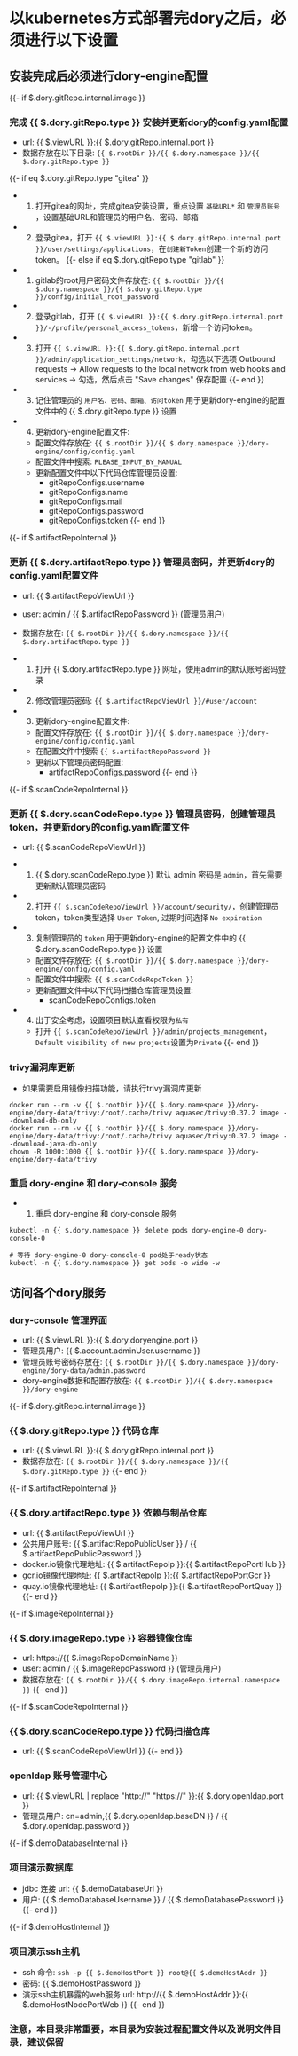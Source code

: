 # 以kubernetes方式部署完dory之后，必须进行以下设置

## 安装完成后必须进行dory-engine配置

{{- if $.dory.gitRepo.internal.image }}

### 完成 {{ $.dory.gitRepo.type }} 安装并更新dory的config.yaml配置

- url: {{ $.viewURL }}:{{ $.dory.gitRepo.internal.port }}
- 数据存放在以下目录: `{{ $.rootDir }}/{{ $.dory.namespace }}/{{ $.dory.gitRepo.type }}`

{{- if eq $.dory.gitRepo.type "gitea" }}
- 1. 打开gitea的网址，完成gitea安装设置，重点设置 `基础URL*` 和 `管理员账号` ，设置基础URL和管理员的用户名、密码、邮箱
- 2. 登录gitea，打开 `{{ $.viewURL }}:{{ $.dory.gitRepo.internal.port }}/user/settings/applications`，在`创建新Token`创建一个新的访问token。
{{- else if eq $.dory.gitRepo.type "gitlab" }}
- 1. gitlab的root用户密码文件存放在: `{{ $.rootDir }}/{{ $.dory.namespace }}/{{ $.dory.gitRepo.type }}/config/initial_root_password`
- 2. 登录gitlab，打开 `{{ $.viewURL }}:{{ $.dory.gitRepo.internal.port }}/-/profile/personal_access_tokens`，新增一个访问token。
- 3. 打开 `{{ $.viewURL }}:{{ $.dory.gitRepo.internal.port }}/admin/application_settings/network`，勾选以下选项
     Outbound requests -> Allow requests to the local network from web hooks and services -> 勾选，然后点击 "Save changes" 保存配置
{{- end }}
- 3. 记住管理员的 `用户名、密码、邮箱、访问token` 用于更新dory-engine的配置文件中的 {{ $.dory.gitRepo.type }} 设置
- 4. 更新dory-engine配置文件:
  - 配置文件存放在: `{{ $.rootDir }}/{{ $.dory.namespace }}/dory-engine/config/config.yaml`
  - 配置文件中搜索: `PLEASE_INPUT_BY_MANUAL`
  - 更新配置文件中以下代码仓库管理员设置: 
    - gitRepoConfigs.username
    - gitRepoConfigs.name
    - gitRepoConfigs.mail
    - gitRepoConfigs.password
    - gitRepoConfigs.token
{{- end }}

{{- if $.artifactRepoInternal }}

### 更新 {{ $.dory.artifactRepo.type }} 管理员密码，并更新dory的config.yaml配置文件

- url: {{ $.artifactRepoViewUrl }}
- user: admin / {{ $.artifactRepoPassword }} (管理员用户)
- 数据存放在: `{{ $.rootDir }}/{{ $.dory.namespace }}/{{ $.dory.artifactRepo.type }}`

- 1. 打开 {{ $.dory.artifactRepo.type }} 网址，使用admin的默认账号密码登录
- 2. 修改管理员密码: `{{ $.artifactRepoViewUrl }}/#user/account`
- 3. 更新dory-engine配置文件:
  - 配置文件存放在: `{{ $.rootDir }}/{{ $.dory.namespace }}/dory-engine/config/config.yaml`
  - 在配置文件中搜索 `{{ $.artifactRepoPassword }}`
  - 更新以下管理员密码配置: 
    - artifactRepoConfigs.password
{{- end }}

{{- if $.scanCodeRepoInternal }}

### 更新 {{ $.dory.scanCodeRepo.type }} 管理员密码，创建管理员token，并更新dory的config.yaml配置文件

- url: {{ $.scanCodeRepoViewUrl }}

- 1. {{ $.dory.scanCodeRepo.type }} 默认 admin 密码是 `admin`，首先需要更新默认管理员密码
- 2. 打开 `{{ $.scanCodeRepoViewUrl }}/account/security/`，创建管理员token，token类型选择 `User Token`, 过期时间选择 `No expiration`
- 3. 复制管理员的 `token` 用于更新dory-engine的配置文件中的 {{ $.dory.scanCodeRepo.type }} 设置
  - 配置文件存放在: `{{ $.rootDir }}/{{ $.dory.namespace }}/dory-engine/config/config.yaml`
  - 配置文件中搜索: `{{ $.scanCodeRepoToken }}`
  - 更新配置文件中以下代码扫描仓库管理员设置: 
    - scanCodeRepoConfigs.token
- 4. 出于安全考虑，设置项目默认查看权限为`私有`
  - 打开 `{{ $.scanCodeRepoViewUrl }}/admin/projects_management`，`Default visibility of new projects`设置为`Private`
{{- end }}

### trivy漏洞库更新

- 如果需要启用镜像扫描功能，请执行trivy漏洞库更新

```shell
docker run --rm -v {{ $.rootDir }}/{{ $.dory.namespace }}/dory-engine/dory-data/trivy:/root/.cache/trivy aquasec/trivy:0.37.2 image --download-db-only
docker run --rm -v {{ $.rootDir }}/{{ $.dory.namespace }}/dory-engine/dory-data/trivy:/root/.cache/trivy aquasec/trivy:0.37.2 image --download-java-db-only
chown -R 1000:1000 {{ $.rootDir }}/{{ $.dory.namespace }}/dory-engine/dory-data/trivy
```

### 重启 dory-engine 和 dory-console 服务

- 1. 重启 dory-engine 和 dory-console 服务

```shell script
kubectl -n {{ $.dory.namespace }} delete pods dory-engine-0 dory-console-0

# 等待 dory-engine-0 dory-console-0 pod处于ready状态
kubectl -n {{ $.dory.namespace }} get pods -o wide -w
```

## 访问各个dory服务

### dory-console 管理界面

- url: {{ $.viewURL }}:{{ $.dory.doryengine.port }}
- 管理员用户: {{ $.account.adminUser.username }}
- 管理员账号密码存放在: `{{ $.rootDir }}/{{ $.dory.namespace }}/dory-engine/dory-data/admin.password`
- dory-engine数据和配置存放在: `{{ $.rootDir }}/{{ $.dory.namespace }}/dory-engine`

{{- if $.dory.gitRepo.internal.image }}

### {{ $.dory.gitRepo.type }} 代码仓库

- url: {{ $.viewURL }}:{{ $.dory.gitRepo.internal.port }}
- 数据存放在: `{{ $.rootDir }}/{{ $.dory.namespace }}/{{ $.dory.gitRepo.type }}`
{{- end }}

{{- if $.artifactRepoInternal }}

### {{ $.dory.artifactRepo.type }} 依赖与制品仓库

- url: {{ $.artifactRepoViewUrl }}
- 公共用户账号: {{ $.artifactRepoPublicUser }} / {{ $.artifactRepoPublicPassword }}
- docker.io镜像代理地址: {{ $.artifactRepoIp }}:{{ $.artifactRepoPortHub }}
- gcr.io镜像代理地址: {{ $.artifactRepoIp }}:{{ $.artifactRepoPortGcr }}
- quay.io镜像代理地址: {{ $.artifactRepoIp }}:{{ $.artifactRepoPortQuay }}
{{- end }}

{{- if $.imageRepoInternal }}

### {{ $.dory.imageRepo.type }} 容器镜像仓库

- url: https://{{ $.imageRepoDomainName }}
- user: admin / {{ $.imageRepoPassword }} (管理员用户)
- 数据存放在: `{{ $.rootDir }}/{{ $.dory.imageRepo.internal.namespace }}`
{{- end }}

{{- if $.scanCodeRepoInternal }}

### {{ $.dory.scanCodeRepo.type }} 代码扫描仓库

- url: {{ $.scanCodeRepoViewUrl }}
{{- end }}

### openldap 账号管理中心

- url: {{ $.viewURL | replace "http://" "https://" }}:{{ $.dory.openldap.port }}
- 管理员用户: cn=admin,{{ $.dory.openldap.baseDN }} / {{ $.dory.openldap.password }}

{{- if $.demoDatabaseInternal }}

### 项目演示数据库

- jdbc 连接 url: {{ $.demoDatabaseUrl }}
- 用户: {{ $.demoDatabaseUsername }} / {{ $.demoDatabasePassword }}
{{- end }}

{{- if $.demoHostInternal }}

### 项目演示ssh主机

- ssh 命令: `ssh -p {{ $.demoHostPort }} root@{{ $.demoHostAddr }}`
- 密码: {{ $.demoHostPassword }}
- 演示ssh主机暴露的web服务 url:  http://{{ $.demoHostAddr }}:{{ $.demoHostNodePortWeb }}
{{- end }}

### 注意，本目录非常重要，本目录为安装过程配置文件以及说明文件目录，建议保留
